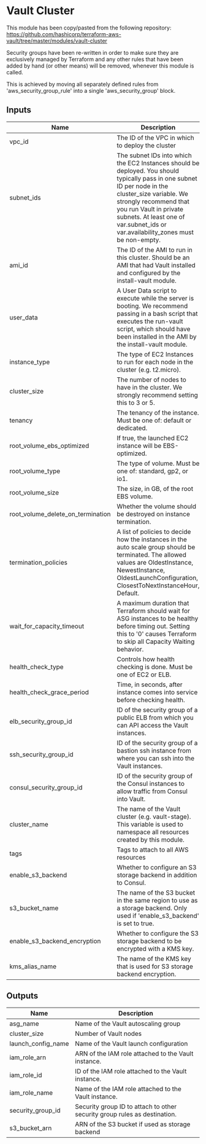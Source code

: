 # Vault Cluster

This module has been copy/pasted from the following repository:
https://github.com/hashicorp/terraform-aws-vault/tree/master/modules/vault-cluster

Security groups have been re-written in order to make sure they are exclusively managed
by Terraform and any other rules that have been added by hand (or other means) will be
removed, whenever this module is called.

This is achieved by moving all separately defined rules from 'aws_security_group_rule'
into a single 'aws_security_group' block.

## Inputs

| Name | Description | Type | Default | Required |
|------|-------------|:----:|:-----:|:-----:|
| vpc_id | The ID of the VPC in which to deploy the cluster | string | - | yes |
| subnet_ids | The subnet IDs into which the EC2 Instances should be deployed. You should typically pass in one subnet ID per node in the cluster_size variable. We strongly recommend that you run Vault in private subnets. At least one of var.subnet_ids or var.availability_zones must be non-empty. | list | - | yes |
| ami_id | The ID of the AMI to run in this cluster. Should be an AMI that had Vault installed and configured by the install-vault module. | string | - | yes |
| user_data | A User Data script to execute while the server is booting. We recommend passing in a bash script that executes the run-vault script, which should have been installed in the AMI by the install-vault module. | string | - | yes |
| instance_type | The type of EC2 Instances to run for each node in the cluster (e.g. t2.micro). | string | `t2.micro` | no |
| cluster_size | The number of nodes to have in the cluster. We strongly recommend setting this to 3 or 5. | string | `3` | no |
| tenancy | The tenancy of the instance. Must be one of: default or dedicated. | string | `default` | no |
| root_volume_ebs_optimized | If true, the launched EC2 instance will be EBS-optimized. | string | `false` | no |
| root_volume_type | The type of volume. Must be one of: standard, gp2, or io1. | string | `standard` | no |
| root_volume_size | The size, in GB, of the root EBS volume. | string | `50` | no |
| root_volume_delete_on_termination | Whether the volume should be destroyed on instance termination. | string | `true` | no |
| termination_policies | A list of policies to decide how the instances in the auto scale group should be terminated. The allowed values are OldestInstance, NewestInstance, OldestLaunchConfiguration, ClosestToNextInstanceHour, Default. | string | `Default` | no |
| wait_for_capacity_timeout | A maximum duration that Terraform should wait for ASG instances to be healthy before timing out. Setting this to '0' causes Terraform to skip all Capacity Waiting behavior. | string | `10m` | no |
| health_check_type | Controls how health checking is done. Must be one of EC2 or ELB. | string | `EC2` | no |
| health_check_grace_period | Time, in seconds, after instance comes into service before checking health. | string | `60` | no |
| elb_security_group_id | ID of the security group of a public ELB from which you can API access the Vault instances. | string | - | yes |
| ssh_security_group_id | ID of the security group of a bastion ssh instance from where you can ssh into the Vault instances. | string | - | yes |
| consul_security_group_id | ID of the security group of the Consul instances to allow traffic from Consul into Vault. | string | - | yes |
| cluster_name | The name of the Vault cluster (e.g. vault-stage). This variable is used to namespace all resources created by this module. | string | - | yes |
| tags | Tags to attach to all AWS resources | map | `<map>` | no |
| enable_s3_backend | Whether to configure an S3 storage backend in addition to Consul. | string | `false` | no |
| s3_bucket_name | The name of the S3 bucket in the same region to use as a storage backend. Only used if 'enable_s3_backend' is set to true. | string | `` | no |
| enable_s3_backend_encryption | Whether to configure the S3 storage backend to be encrypted with a KMS key. | string | `false` | no |
| kms_alias_name | The name of the KMS key that is used for S3 storage backend encryption. | string | `` | no |

## Outputs

| Name | Description |
|------|-------------|
| asg_name | Name of the Vault autoscaling group |
| cluster_size | Number of Vault nodes |
| launch_config_name | Name of the Vault launch configuration |
| iam_role_arn | ARN of the IAM role attached to the Vault instance. |
| iam_role_id | ID of the IAM role attached to the Vault instance. |
| iam_role_name | Name of the IAM role attached to the Vault instance. |
| security_group_id | Security group ID to attach to other security group rules as destination. |
| s3_bucket_arn | ARN of the S3 bucket if used as storage backend |
